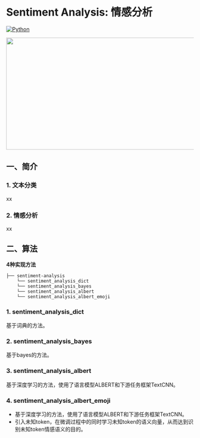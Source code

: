 # Sentiment Analysis: 情感分析

[![Python](https://img.shields.io/badge/python-3.7.6-blue?logo=python&logoColor=FED643)](https://www.python.org/downloads/release/python-376/)
   

<img src="https://github.com/hellonlp/sentiment-analysis/blob/master/imgs/HELLONLP.png" width="800" height="300">


## 一、简介
### 1. 文本分类
xx  
### 2. 情感分析
xx  



## 二、算法

**4种实现方法**
```
├── sentiment-analysis
    └── sentiment_analysis_dict
    └── sentiment_analysis_bayes
    └── sentiment_analysis_albert
    └── sentiment_analysis_albert_emoji
```

### 1. sentiment_analysis_dict
基于词典的方法。  

### 2. sentiment_analysis_bayes
基于bayes的方法。  

### 3. sentiment_analysis_albert
基于深度学习的方法，使用了语言模型ALBERT和下游任务框架TextCNN。  

### 4. sentiment_analysis_albert_emoji
- 基于深度学习的方法，使用了语言模型ALBERT和下游任务框架TextCNN。    
- 引入未知token，在微调过程中的同时学习未知token的语义向量，从而达到识别未知token情感语义的目的。  
